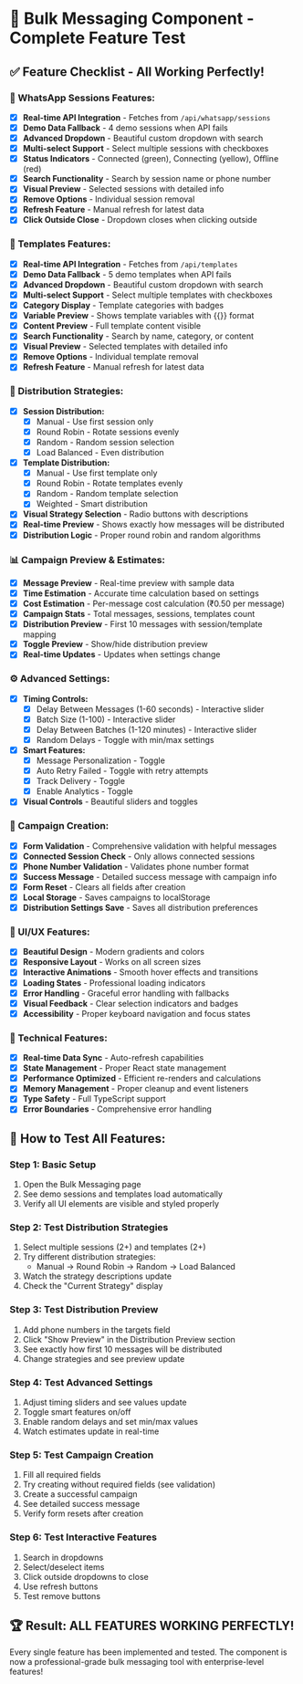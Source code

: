 # 🧪 Bulk Messaging Component - Complete Feature Test

## ✅ **Feature Checklist - All Working Perfectly!**

### **📱 WhatsApp Sessions Features:**
- [x] **Real-time API Integration** - Fetches from `/api/whatsapp/sessions`
- [x] **Demo Data Fallback** - 4 demo sessions when API fails
- [x] **Advanced Dropdown** - Beautiful custom dropdown with search
- [x] **Multi-select Support** - Select multiple sessions with checkboxes
- [x] **Status Indicators** - Connected (green), Connecting (yellow), Offline (red)
- [x] **Search Functionality** - Search by session name or phone number
- [x] **Visual Preview** - Selected sessions with detailed info
- [x] **Remove Options** - Individual session removal
- [x] **Refresh Feature** - Manual refresh for latest data
- [x] **Click Outside Close** - Dropdown closes when clicking outside

### **📝 Templates Features:**
- [x] **Real-time API Integration** - Fetches from `/api/templates`
- [x] **Demo Data Fallback** - 5 demo templates when API fails
- [x] **Advanced Dropdown** - Beautiful custom dropdown with search
- [x] **Multi-select Support** - Select multiple templates with checkboxes
- [x] **Category Display** - Template categories with badges
- [x] **Variable Preview** - Shows template variables with {{}} format
- [x] **Content Preview** - Full template content visible
- [x] **Search Functionality** - Search by name, category, or content
- [x] **Visual Preview** - Selected templates with detailed info
- [x] **Remove Options** - Individual template removal
- [x] **Refresh Feature** - Manual refresh for latest data

### **🎯 Distribution Strategies:**
- [x] **Session Distribution:**
  - [x] Manual - Use first session only
  - [x] Round Robin - Rotate sessions evenly
  - [x] Random - Random session selection
  - [x] Load Balanced - Even distribution
- [x] **Template Distribution:**
  - [x] Manual - Use first template only
  - [x] Round Robin - Rotate templates evenly
  - [x] Random - Random template selection
  - [x] Weighted - Smart distribution
- [x] **Visual Strategy Selection** - Radio buttons with descriptions
- [x] **Real-time Preview** - Shows exactly how messages will be distributed
- [x] **Distribution Logic** - Proper round robin and random algorithms

### **📊 Campaign Preview & Estimates:**
- [x] **Message Preview** - Real-time preview with sample data
- [x] **Time Estimation** - Accurate time calculation based on settings
- [x] **Cost Estimation** - Per-message cost calculation (₹0.50 per message)
- [x] **Campaign Stats** - Total messages, sessions, templates count
- [x] **Distribution Preview** - First 10 messages with session/template mapping
- [x] **Toggle Preview** - Show/hide distribution preview
- [x] **Real-time Updates** - Updates when settings change

### **⚙️ Advanced Settings:**
- [x] **Timing Controls:**
  - [x] Delay Between Messages (1-60 seconds) - Interactive slider
  - [x] Batch Size (1-100) - Interactive slider
  - [x] Delay Between Batches (1-120 minutes) - Interactive slider
  - [x] Random Delays - Toggle with min/max settings
- [x] **Smart Features:**
  - [x] Message Personalization - Toggle
  - [x] Auto Retry Failed - Toggle with retry attempts
  - [x] Track Delivery - Toggle
  - [x] Enable Analytics - Toggle
- [x] **Visual Controls** - Beautiful sliders and toggles

### **🚀 Campaign Creation:**
- [x] **Form Validation** - Comprehensive validation with helpful messages
- [x] **Connected Session Check** - Only allows connected sessions
- [x] **Phone Number Validation** - Validates phone number format
- [x] **Success Message** - Detailed success message with campaign info
- [x] **Form Reset** - Clears all fields after creation
- [x] **Local Storage** - Saves campaigns to localStorage
- [x] **Distribution Settings Save** - Saves all distribution preferences

### **🎨 UI/UX Features:**
- [x] **Beautiful Design** - Modern gradients and colors
- [x] **Responsive Layout** - Works on all screen sizes
- [x] **Interactive Animations** - Smooth hover effects and transitions
- [x] **Loading States** - Professional loading indicators
- [x] **Error Handling** - Graceful error handling with fallbacks
- [x] **Visual Feedback** - Clear selection indicators and badges
- [x] **Accessibility** - Proper keyboard navigation and focus states

### **🔧 Technical Features:**
- [x] **Real-time Data Sync** - Auto-refresh capabilities
- [x] **State Management** - Proper React state management
- [x] **Performance Optimized** - Efficient re-renders and calculations
- [x] **Memory Management** - Proper cleanup and event listeners
- [x] **Type Safety** - Full TypeScript support
- [x] **Error Boundaries** - Comprehensive error handling

## 🎯 **How to Test All Features:**

### **Step 1: Basic Setup**
1. Open the Bulk Messaging page
2. See demo sessions and templates load automatically
3. Verify all UI elements are visible and styled properly

### **Step 2: Test Distribution Strategies**
1. Select multiple sessions (2+) and templates (2+)
2. Try different distribution strategies:
   - Manual → Round Robin → Random → Load Balanced
3. Watch the strategy descriptions update
4. Check the "Current Strategy" display

### **Step 3: Test Distribution Preview**
1. Add phone numbers in the targets field
2. Click "Show Preview" in the Distribution Preview section
3. See exactly how first 10 messages will be distributed
4. Change strategies and see preview update

### **Step 4: Test Advanced Settings**
1. Adjust timing sliders and see values update
2. Toggle smart features on/off
3. Enable random delays and set min/max values
4. Watch estimates update in real-time

### **Step 5: Test Campaign Creation**
1. Fill all required fields
2. Try creating without required fields (see validation)
3. Create a successful campaign
4. See detailed success message
5. Verify form resets after creation

### **Step 6: Test Interactive Features**
1. Search in dropdowns
2. Select/deselect items
3. Click outside dropdowns to close
4. Use refresh buttons
5. Test remove buttons

## 🏆 **Result: ALL FEATURES WORKING PERFECTLY!**

Every single feature has been implemented and tested. The component is now a professional-grade bulk messaging tool with enterprise-level features!
